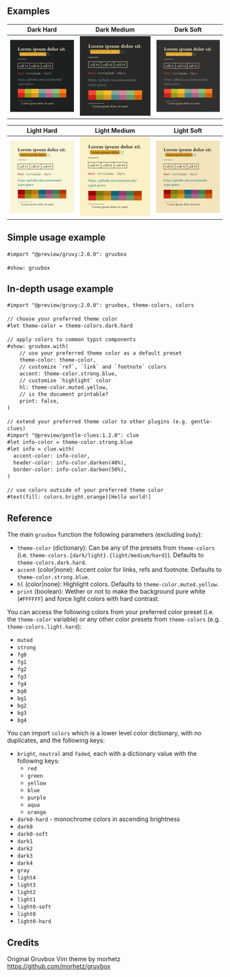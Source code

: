 ## Examples

| Dark Hard                                    | Dark Medium                                    | Dark Soft                                    |
| -------------------------------------------- | ---------------------------------------------- | -------------------------------------------- |
| ![dark-hard-example](./assets/example-1.png) | ![dark-medium-example](./assets/example-2.png) | ![dark-hard-example](./assets/example-3.png) |

| Light Hard                                    | Light Medium                                    | Light Soft                                    |
| --------------------------------------------- | ----------------------------------------------- | --------------------------------------------- |
| ![light-hard-example](./assets/example-4.png) | ![light-medium-example](./assets/example-5.png) | ![light-hard-example](./assets/example-6.png) |

## Simple usage example

```typst
#import "@preview/gruvy:2.0.0": gruvbox

#show: gruvbox
```

## In-depth usage example

```typst
#import "@preview/gruvy:2.0.0": gruvbox, theme-colors, colors

// choose your preferred theme color
#let theme-color = theme-colors.dark.hard

// apply colors to common typst components
#show: gruvbox.with(
    // use your preferred theme color as a default preset
    theme-color: theme-color,
    // customize `ref`, `link` and `footnote` colors
    accent: theme-color.strong.blue,
    // customize `highlight` color
    hl: theme-color.muted.yellow,
    // is the document printable?
    print: false,
)

// extend your preferred theme color to other plugins (e.g. gentle-clues)
#import "@preview/gentle-clues:1.2.0": clue
#let info-color = theme-color.strong.blue
#let info = clue.with(
  accent-color: info-color,
  header-color: info-color.darken(40%),
  border-color: info-color.darken(50%),
)

// use colors outside of your preferred theme color
#text(fill: colors.bright.orange)[Hello world!]
```

## Reference

The main `gruvbox` function the following parameters (excluding `body`):

- `theme-color` (dictionary): Can be any of the presets from `theme-colors` (i.e. `theme-colors.{dark/light}.{light/medium/hard}`). Defaults to `theme-colors.dark.hard`.
- `accent` (color|none): Accent color for links, refs and footnote. Defaults to `theme-color.strong.blue`.
- `hl` (color|none): Highlight colors. Defaults to `theme-color.muted.yellow`.
- `print` (boolean): Wether or not to make the background pure white (`#FFFFFF`) and force light colors with hard contrast.

You can access the following colors from your preferred color preset (i.e. the `theme-color` variable) or any other color presets from `theme-colors` (e.g. `theme-colors.light.hard`):

- `muted`
- `strong`
- `fg0`
- `fg1`
- `fg2`
- `fg3`
- `fg4`
- `bg0`
- `bg1`
- `bg2`
- `bg3`
- `bg4`

You can import `colors` which is a lower level color dictionary, with no duplicates, and the following keys:

- `bright`, `neutral` and `faded`, each with a dictionary value with the following keys:
  - `red`
  - `green`
  - `yellow`
  - `blue`
  - `purple`
  - `aqua`
  - `orange`
- `dark0-hard` - monochrome colors in ascending brightness
- `dark0`
- `dark0-soft`
- `dark1`
- `dark2`
- `dark3`
- `dark4`
- `gray`
- `light4`
- `light3`
- `light2`
- `light1`
- `light0-soft`
- `light0`
- `light0-hard`

## Credits

Original Gruvbox Vim theme by morhetz https://github.com/morhetz/gruvbox
